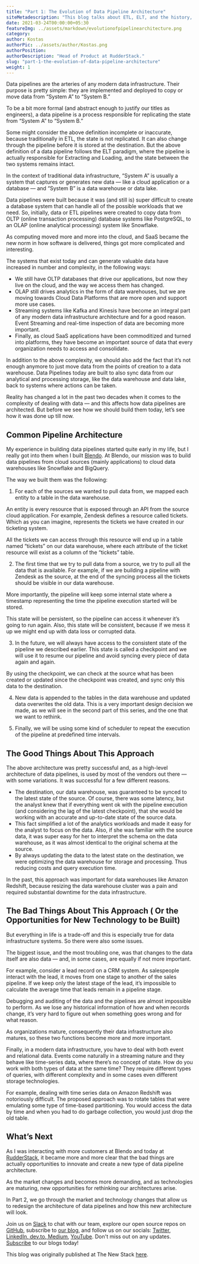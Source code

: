 ```yaml
---
title: "Part 1: The Evolution of Data Pipeline Architecture"
siteMetadescription: "This blog talks about ETL, ELT, and the history, present, and future of data pipelines. You will know the good and bad things about various data pipeline approaches."
date: 2021-03-24T00:00:00+05:30
featureImg: ../assets/markdown/evolutionofpipelinearchitecture.png
category:
author: Kostas
authorPic: ../assets/author/Kostas.png
authorPosition:
authorDescription: "Head of Product at RudderStack."
slug: "part-1-the-evolution-of-data-pipeline-architecture"
weight: 1
---
```

Data pipelines are the arteries of any modern data infrastructure. Their purpose is pretty simple: they are implemented and deployed to copy or move data from “System A” to “System B.”

To be a bit more formal (and abstract enough to justify our titles as engineers), a data pipeline is  a process responsible for replicating the state from “System A” to “System B.”

Some might consider the above definition incomplete or inaccurate, because traditionally in ETL, the state is not replicated. It can also change through the pipeline before it is stored at the destination. But the above definition of a data pipeline follows the ELT paradigm, where the pipeline is actually responsible for Extracting and Loading, and the state between the two systems remains intact.

In the context of traditional data infrastructure, “System A” is usually a system that captures or generates new data — like a cloud application or a database — and “System B” is a data warehouse or data lake.

Data pipelines were built because it was (and still is) super difficult to create a database system that can handle all of the possible workloads that we need. So, initially, data or ETL pipelines were created to copy data from OLTP (online transaction processing) database systems like PostgreSQL, to an OLAP (online analytical processing) system like Snowflake.

As computing moved more and more into the cloud, and SaaS became the new norm in how software is delivered, things got more complicated and interesting.

The systems that exist today and can generate valuable data have increased in number and complexity, in the following ways:



*   We still have OLTP databases that drive our applications, but now they live on the cloud, and the way we access them has changed.
*   OLAP still drives analytics in the form of data warehouses, but we are moving towards Cloud Data Platforms that are more open and support more use cases.
*   Streaming systems like Kafka and Kinesis have become an integral part of any modern data infrastructure architecture and for a good reason. Event Streaming and real-time inspection of data are becoming more important.
*   Finally, as cloud SaaS applications have been commoditized and turned into platforms, they have become an important source of data that every organization needs to access and consolidate.

In addition to the above complexity, we should also add the fact that it’s not enough anymore to just move data from the points of creation to a data warehouse. Data Pipelines today are built to also sync data from our analytical and processing storage, like the data warehouse and data lake, back to systems where actions can be taken.

Reality has changed a lot in the past two decades when it comes to the complexity of dealing with data — and this affects how data pipelines are architected. But before we see how we should build them today, let’s see how it was done up till now.


## Common Pipeline Architecture

My experience in building data pipelines started quite early in my life, but I really got into them when I built [Blendo](https://www.blendo.co/). At Blendo, our mission was to build data pipelines from cloud sources (mainly applications) to cloud data warehouses like Snowflake and BigQuery.

The way we built them was the following:

1. For each of the sources we wanted to pull data from, we mapped each entity to a table in the data warehouse.

An entity is every resource that is exposed through an API from the source cloud application. For example, Zendesk defines a resource called tickets. Which as you can imagine, represents the tickets we have created in our ticketing system.

All the tickets we can access through this resource will end up in a table named “tickets” on our data warehouse, where each attribute of the ticket resource will exist as a column of the “tickets” table.

2. The first time that we try to pull data from a source, we try to pull all the data that is available. For example, if we are building a pipeline with Zendesk as the source, at the end of the syncing process all the tickets should be visible in our data warehouse.

More importantly, the pipeline will keep some internal state where a timestamp representing the time the pipeline execution started will be stored.

This state will be persistent, so the pipeline can access it whenever it’s going to run again. Also, this state will be consistent, because if we mess it up we might end up with data loss or corrupted data.

3. In the future, we will always have access to the consistent state of the pipeline we described earlier. This state is called a checkpoint and we will use it to resume our pipeline and avoid syncing every piece of data again and again.

By using the checkpoint, we can check at the source what has been created or updated since the checkpoint was created, and sync only this data to the destination.

4. New data is appended to the tables in the data warehouse and updated data overwrites the old data. This is a very important design decision we made, as we will see in the second part of this series, and the one that we want to rethink.

5. Finally, we will be using some kind of scheduler to repeat the execution of the pipeline at predefined time intervals.


## The Good Things About This Approach

The above architecture was pretty successful and, as a high-level architecture of data pipelines, is used by most of the vendors out there — with some variations. It was successful for a few different reasons.



*   The destination, our data warehouse, was guaranteed to be synced to the latest state of the source. Of course, there was some latency, but the analyst knew that if everything went ok with the pipeline execution (and considering the lag of the latest checkpoint), that she would be working with an accurate and up-to-date state of the source data.
*   This fact simplified a lot of the analytics workloads and made it easy for the analyst to focus on the data. Also, if she was familiar with the source data, it was super easy for her to interpret the schema on the data warehouse, as it was almost identical to the original schema at the source.
*   By always updating the data to the latest state on the destination, we were optimizing the data warehouse for storage and processing. Thus reducing costs and query execution time.

In the past, this approach was important for data warehouses like Amazon Redshift, because resizing the data warehouse cluster was a pain and required substantial downtime for the data infrastructure.


## The Bad Things About This Approach ( Or the Opportunities for New Technology to be Built)

But everything in life is a trade-off and this is especially true for data infrastructure systems. So there were also some issues.

The biggest issue, and the most troubling one, was that changes to the data itself are also data — and, in some cases, are equally if not more important.

For example, consider a lead record on a CRM system. As salespeople interact with the lead, it moves from one stage to another of the sales pipeline. If we keep only the latest stage of the lead, it’s impossible to calculate the average time that leads remain in a pipeline stage.

Debugging and auditing of the data and the pipelines are almost impossible to perform. As we lose any historical information of how and when records change, it’s very hard to figure out when something goes wrong and for what reason.

As organizations mature, consequently their data infrastructure also matures, so these two functions become more and more important.

Finally, in a modern data infrastructure, you have to deal with both event and relational data. Events come naturally in a streaming nature and they behave like time-series data, where there’s no concept of state. How do you work with both types of data at the same time? They require different types of queries, with different complexity and in some cases even different storage technologies.

For example, dealing with time series data on Amazon Redshift was notoriously difficult. The proposed approach was to rotate tables that were emulating some type of time-based partitioning. You would access the data by time and when you had to do garbage collection, you would just drop the old table.


## What’s Next

As I was interacting with more customers at Blendo and today at [RudderStack](https://rudderstack.com/?utm_content=inline-mention), it became more and more clear that the bad things are actually opportunities to innovate and create a new type of data pipeline architecture.

As the market changes and becomes more demanding, and as technologies are maturing, new opportunities for rethinking our architectures arise.

In Part 2, we go through the market and technology changes that allow us to redesign the architecture of data pipelines and how this new architecture will look.


Join us on [Slack](https://resources.rudderstack.com/join-rudderstack-slack) to chat with our team, explore our open source repos on<span style="text-decoration:underline;"> [GitHub](https://github.com/rudderlabs)</span>, subscribe to [our blog](https://rudderstack.com/blog/), and follow us on our socials: [Twitter](https://twitter.com/RudderStack)<span style="text-decoration:underline;">, [LinkedIn](https://www.linkedin.com/company/rudderlabs/), [dev.to](https://dev.to/rudderstack), [Medium](https://rudderstack.medium.com/)</span>, [YouTube](https://www.youtube.com/channel/UCgV-B77bV_-LOmKYHw8jvBw). Don't miss out on any updates. [Subscribe](https://rudderstack.com/blog/) to our blogs today!

This blog was originally published at The New Stack [here](https://thenewstack.io/part-1-the-evolution-of-data-pipeline-architecture/).
